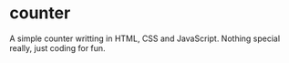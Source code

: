 # counter
A simple counter writting in HTML, CSS and JavaScript. Nothing special really, just coding for fun.

